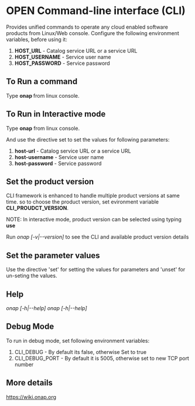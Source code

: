 OPEN Command-line interface (CLI)
==================================

Provides unified commands to operate any cloud enabled software
products from Linux/Web console. Configure the following environment
variables, before using it:

1. **HOST_URL** - Catalog service URL or a service URL
2. **HOST_USERNAME** - Service user name
3. **HOST_PASSWORD** - Service password

To Run a command
-----------------
Type **onap <command>** from linux console.

To Run in Interactive mode
--------------------------
Type **onap** from linux console.

And use the directive set to set the values for following parameters:

1. **host-url** - Catalog service URL or a service URL 
2. **host-username** - Service user name
3. **host-password** - Service password

Set the product version
------------------------
CLI framework is enhanced to handle multiple product versions at same
time. so to choose the product version, set evironment variable
**CLI_PROUDCT_VERSION**.

NOTE: In interactive mode, product version can be selected using
typing **use <product-version>**

Run *onap [-v|--version]* to see the CLI and available product version details

Set the parameter values
------------------------
Use the directive 'set' for setting the values for parameters and 'unset' for un-seting the values.

Help
----
*onap [-h|--help]*
*onap <command> [-h|--help]*

Debug Mode
----------
To run in debug mode, set following environment variables:
1. CLI_DEBUG - By default its false, otherwise Set to true
2. CLI_DEBUG_PORT - By default it is 5005, otherwise set to new TCP port number

More details
-------------
https://wiki.onap.org
